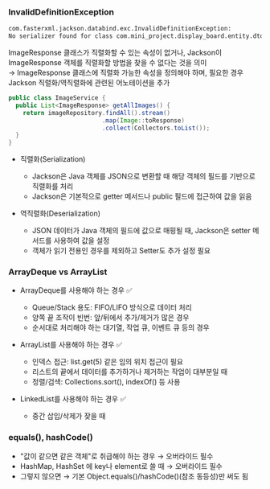 ### InvalidDefinitionException

```bash
com.fasterxml.jackson.databind.exc.InvalidDefinitionException:
No serializer found for class com.mini_project.display_board.entity.dto.ImageResponse and no properties discovered to create BeanSerializer (to avoid exception, disable SerializationFeature.FAIL_ON_EMPTY_BEANS)
```

ImageResponse 클래스가 직렬화할 수 있는 속성이 없거나, Jackson이 ImageResponse 객체를 직렬화할 방법을 찾을 수 없다는 것을 의미  
→ ImageResponse 클래스에 직렬화 가능한 속성을 정의해야 하며, 필요한 경우 Jackson 직렬화/역직렬화에 관련된 어노테이션을 추가

```java
public class ImageService {
  public List<ImageResponse> getAllImages() {
    return imageRepository.findAll().stream()
                          .map(Image::toResponse)
                          .collect(Collectors.toList());
  }
}
```

- 직렬화(Serialization)
  - Jackson은 Java 객체를 JSON으로 변환할 때 해당 객체의 필드를 기반으로 직렬화를 처리
  - Jackson은 기본적으로 getter 메서드나 public 필드에 접근하여 값을 읽음

- 역직렬화(Deserialization)
  - JSON 데이터가 Java 객체의 필드에 값으로 매핑될 때, Jackson은 setter 메서드를 사용하여 값을 설정
  - 객체가 읽기 전용인 경우를 제외하고 Setter도 추가 설정 필요

### ArrayDeque vs ArrayList

- ArrayDeque를 사용해야 하는 경우 ✅
  - Queue/Stack 용도: FIFO/LIFO 방식으로 데이터 처리
  - 양쪽 끝 조작이 빈번: 앞/뒤에서 추가/제거가 많은 경우
  - 순서대로 처리해야 하는 대기열, 작업 큐, 이벤트 큐 등의 경우

- ArrayList를 사용해야 하는 경우 ✅
  - 인덱스 접근: list.get(5) 같은 임의 위치 접근이 필요
  - 리스트의 끝에서 데이터를 추가하거나 제거하는 작업이 대부분일 때
  - 정렬/검색: Collections.sort(), indexOf() 등 사용

- LinkedList를 사용해야 하는 경우 ✅
  - 중간 삽입/삭제가 잦을 때

### equals(), hashCode()

- "값이 같으면 같은 객체"로 취급해야 하는 경우 → 오버라이드 필수
- HashMap, HashSet 에 key나 element로 쓸 때 → 오버라이드 필수
- 그렇지 않으면 → 기본 Object.equals()/hashCode()(참조 동등성)만 써도 됨
